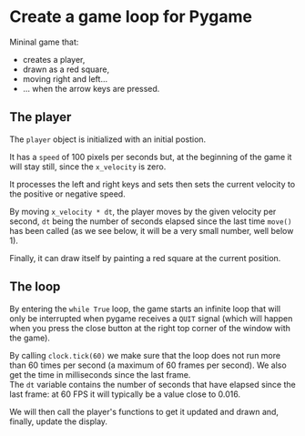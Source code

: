 # Create a game loop for Pygame

Mininal game that:

- creates a player,
- drawn as a red square,
- moving right and left…
- … when the arrow keys are pressed. 

## The player

The `player` object is initialized with an initial postion.

It has a `speed` of 100 pixels per seconds but, at the beginning of the game it will stay still, since the `x_velocity` is zero.

It processes the left and right keys and sets then sets the current velocity to the positive or negative speed.

By moving `x_velocity * dt`, the player moves by the given velocity per second, `dt` being the number of seconds elapsed since the last time `move()` has been called (as we see below, it will be a very small number, well below 1).

Finally, it can draw itself by painting a red square at the current position.

## The loop

By entering the `while True` loop, the game starts an infinite loop that will only be interrupted when pygame receives a `QUIT` signal (which will happen when you press the close button at the right top corner of the window with the game).

By calling `clock.tick(60)` we make sure that the loop does not run more than 60 times per second (a maximum of 60 frames per second). We also get the time in milliseconds since the last frame.  
The `dt` variable contains the number of seconds that have elapsed since the last frame: at 60 FPS it will typically be a value close to 0.016.

We will then call the player's functions to get it updated and drawn and, finally, update the display.
